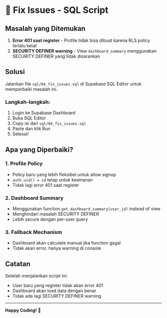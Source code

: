 # 🔧 Fix Issues - SQL Script

## Masalah yang Ditemukan

1. **Error 401 saat register** - Profile tidak bisa dibuat karena RLS policy terlalu ketat
2. **SECURITY DEFINER warning** - View `dashboard_summary` menggunakan SECURITY DEFINER yang tidak disarankan

## Solusi

Jalankan file `sql/04_fix_issues.sql` di Supabase SQL Editor untuk memperbaiki masalah ini.

### Langkah-langkah:

1. Login ke Supabase Dashboard
2. Buka SQL Editor
3. Copy isi dari `sql/04_fix_issues.sql`
4. Paste dan klik Run
5. Selesai!

## Apa yang Diperbaiki?

### 1. Profile Policy
- Policy baru yang lebih fleksibel untuk allow signup
- `auth.uid() = id` tetap untuk keamanan
- Tidak lagi error 401 saat register

### 2. Dashboard Summary
- Menggunakan function `get_dashboard_summary(user_id)` instead of view
- Menghindari masalah SECURITY DEFINER
- Lebih secure dengan per-user query

### 3. Fallback Mechanism
- Dashboard akan calculate manual jika function gagal
- Tidak akan error, hanya warning di console

## Catatan

Setelah menjalankan script ini:
- User baru yang register tidak akan error 401
- Dashboard akan load data dengan benar
- Tidak ada lagi SECURITY DEFINER warning

---

**Happy Coding!** 🎉
